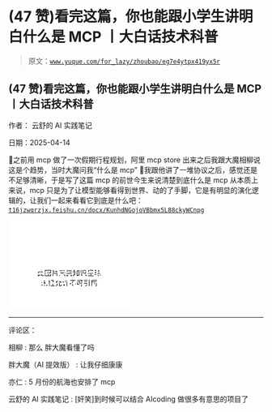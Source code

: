 # (47 赞)看完这篇，你也能跟小学生讲明白什么是 MCP 丨大白话技术科普

> 原文：[`www.yuque.com/for_lazy/zhoubao/eg7e4ytpx419yx5r`](https://www.yuque.com/for_lazy/zhoubao/eg7e4ytpx419yx5r)

## (47 赞)看完这篇，你也能跟小学生讲明白什么是 MCP 丨大白话技术科普

作者： 云舒的 AI 实践笔记

日期：2025-04-14

🤣之前用 mcp 做了一次假期行程规划，阿里 mcp store 出来之后我跟大魔相柳说这是个趋势，当时大魔问我“什么是 mcp” 🤯我跟他讲了一堆协议之后，感觉还是不足够清晰，于是写了这篇 mcp 的前世今生来说清楚到底什么是 mcp
从本质上来说，mcp 只是为了让模型能够看得到世界、动的了手脚，它是有明显的演化逻辑的，让我们一起来看看它到底是什么吧：[`t16jzwqrzjx.feishu.cn/docx/KunhdNGojoVBbmx5L88ckyWCnpg`](https://t16jzwqrzjx.feishu.cn/docx/KunhdNGojoVBbmx5L88ckyWCnpg)

![](img/c1cea6144b7d5b5baeab8e65d91b356b.png "None")

* * *

评论区：

相柳 : 那么 胖大魔看懂了吗

胖大魔（AI 提效版） : 让我仔细康康

亦仁 : 5 月份的航海也安排了 mcp

云舒的 AI 实践笔记 : [奸笑]到时候可以结合 AIcoding 做很多有意思的项目了